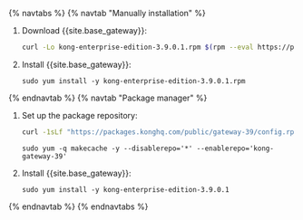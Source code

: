 {% navtabs %}
{% navtab "Manually installation" %}
1. Download {{site.base_gateway}}:
   ```sh
   curl -Lo kong-enterprise-edition-3.9.0.1.rpm $(rpm --eval https://packages.konghq.com/public/gateway-39/rpm/amzn/%{amzn}/%{_arch}/kong-enterprise-edition-3.9.0.1.aws.%{_arch}.rpm)
   ```

2. Install {{site.base_gateway}}:
   ```
   sudo yum install -y kong-enterprise-edition-3.9.0.1.rpm
   ```

{% endnavtab %}
{% navtab "Package manager" %}
1. Set up the package repository:
   ```sh
   curl -1sLf "https://packages.konghq.com/public/gateway-39/config.rpm.txt?distro=amzn&codename=$(rpm --eval '%{amzn}')" | sudo tee /etc/yum.repos.d/kong-gateway-39.repo > /dev/null
   ```
   ```
   sudo yum -q makecache -y --disablerepo='*' --enablerepo='kong-gateway-39'
   ```

2. Install {{site.base_gateway}}:
   ```
   sudo yum install -y kong-enterprise-edition-3.9.0.1
   ```
{% endnavtab %}
{% endnavtabs %}